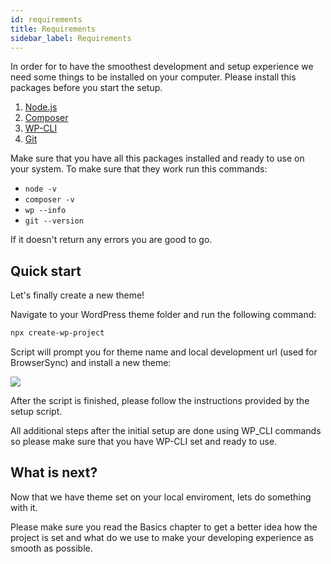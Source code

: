 ```yaml
---
id: requirements
title: Requirements
sidebar_label: Requirements
---
```


In order for to have the smoothest development and setup experience we need some things to be installed on your computer.
Please install this packages before you start the setup.

1. [Node.js](https://nodejs.org/en/)
2. [Composer](https://getcomposer.org/)
3. [WP-CLI](https://wp-cli.org/)
4. [Git](https://git-scm.com/)

Make sure that you have all this packages installed and
ready to use on your system. To make sure that they work run this commands:
- `node -v`
- `composer -v`
- `wp --info`
- `git --version`


If it doesn't return any errors you are good to go.

## Quick start
Let's finally create a new theme!

Navigate to your WordPress theme folder and run the following command:

```bash
npx create-wp-project
```

Script will prompt you for theme name and local development url (used for BrowserSync) and install a new theme:

![](https://raw.githubusercontent.com/infinum/eightshift-frontend-libs/develop/package/setup.gif)

After the script is finished, please follow the instructions provided by the setup script.

All additional steps after the initial setup are done using WP_CLI commands so please make sure that you have WP-CLI set and ready to use.

## What is next?
Now that we have theme set on your local enviroment, lets do something with it. 

Please make sure you read the Basics chapter to get a better idea how the project is set and what do we use to make your developing experience as smooth as possible.
